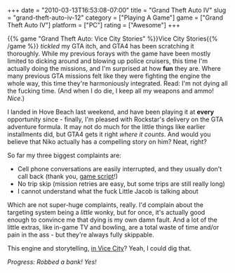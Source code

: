 +++
date = "2010-03-13T16:53:08-07:00"
title = "Grand Theft Auto IV"
slug = "grand-theft-auto-iv-12"
category = ["Playing A Game"]
game = ["Grand Theft Auto IV"]
platform = ["PC"]
rating = ["Awesome"]
+++

{{% game "Grand Theft Auto: Vice City Stories" %}}Vice City Stories{{% /game %}} <i>tickled</i> my GTA itch, and GTA4 has been scratching it thoroughly.  While my previous forays with the game have been mostly limited to dicking around and blowing up police cruisers, this time I'm actually doing the missions, and I'm surprised at how <b>fun</b> they are.  Where many previous GTA missions felt like they were fighting the engine the whole way, this time they're harmoniously integrated.  Read: I'm not dying all the fucking time.  (And when I do die, I keep all my weapons and ammo!  <i>Nice</i>.)

I landed in Hove Beach last weekend, and have been playing it at <b>every</b> opportunity since -  finally, I'm pleased with Rockstar's delivery on the GTA adventure formula.  It may not do much for the little things like earlier installments did, but GTA4 gets it right <i>where it counts</i>.  And would you believe that Niko actually has a compelling story on him?  Neat, right?

So far my three biggest complaints are:

<ul>
<li>Cell phone conversations are easily interrupted, and they usually don't call back (thank you, <a href="http://www.gamefaqs.com/computer/doswin/file/952150/58223">game script</a>!)</li>
<li>No trip skip (mission retries are easy, but some trips are still really long)</li>
<li>I cannot understand what the fuck Little Jacob is talking about</li>
</ul>

Which are not super-huge complaints, really.  I'd complain about the targeting system being a <i>little</i> wonky, but for once, it's actually good enough to convince me that dying is my own damn fault.  And a lot of the little extras, like in-game TV and bowling, are a total waste of time and/or pain in the ass - but they're always fully skippable.

This engine and storytelling, <a href="http://www.gamespot.com/xbox360/action/grandtheftautoivtheballadofgaytony/news.html?sid=6239776">in Vice City</a>?  Yeah, I could dig that.

<i>Progress: Robbed a bank!  Yes!</i>